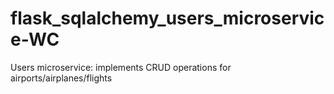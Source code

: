 # flask_sqlalchemy_users_microservice-WC
Users microservice: implements CRUD operations for airports/airplanes/flights

